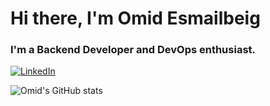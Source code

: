 # Hi there, I'm Omid Esmailbeig

### I'm a Backend Developer and DevOps enthusiast.

[![LinkedIn](https://img.shields.io/badge/linkedin-%230077B5.svg?style=for-the-badge&logo=linkedin&logoColor=white)](https://www.linkedin.com/in/omid-esmailbeig-483ba6159/)

![Omid's GitHub stats](https://github-readme-stats.vercel.app/api?username=omid96&show_icons=true&theme=merko)
